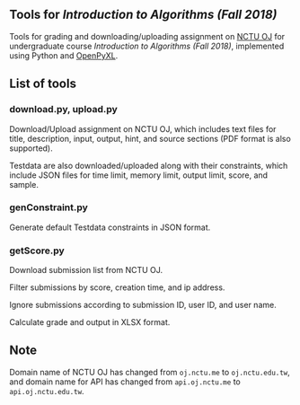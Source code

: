 ## Tools for *Introduction to Algorithms (Fall 2018)*
Tools for grading and downloading/uploading assignment on [NCTU OJ](https://oj.nctu.edu.tw/) for undergraduate course *Introduction to Algorithms (Fall 2018)*, implemented using Python and [OpenPyXL](https://pypi.org/project/openpyxl/).

## List of tools
### download.py, upload.py
Download/Upload assignment on NCTU OJ, which includes text files for title, description, input, output, hint, and source sections (PDF format is also supported).

Testdata are also downloaded/uploaded along with their constraints, which include JSON files for time limit, memory limit, output limit, score, and sample.

### genConstraint.py
Generate default Testdata constraints in JSON format.

### getScore.py
Download submission list from NCTU OJ.

Filter submissions by score, creation time, and ip address.

Ignore submissions according to submission ID, user ID, and user name.

Calculate grade and output in XLSX format.

## Note
Domain name of NCTU OJ has changed from `oj.nctu.me` to `oj.nctu.edu.tw`, and domain name for API has changed from `api.oj.nctu.me` to `api.oj.nctu.edu.tw`.
